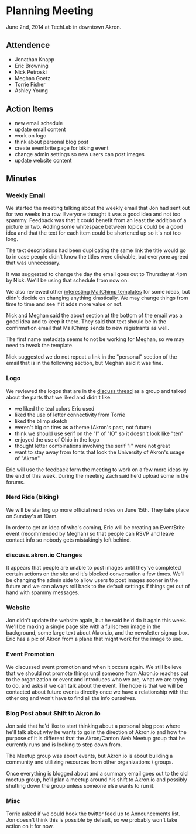 # Planning Meeting
June 2nd, 2014 at TechLab in downtown Akron.

## Attendence

* Jonathan Knapp
* Eric Browning
* Nick Petroski
* Meghan Goetz
* Torrie Fisher
* Ashley Young

## Action Items

* new email schedule
* update email content
* work on logo
* think about personal blog post
* create eventbrite page for biking event
* change admin settings so new users can post images
* update website content

## Minutes
### Weekly Email

We started the meeting talking about the weekly email that Jon had sent out for
two weeks in a row. Everyone thought it was a good idea and not too spammy.
Feedback was that it could benefit from an least the addition of a picture or two.
Adding some whitespace between topics could be a good idea and that the text for
each item could be shortened up so it's not too long.

The text descriptions had been duplicating the same link the title would go to
in case people didn't know the titles were clickable, but everyone agreed that
was unnecessary.

It was suggested to change the day the email goes out to Thursday at 4pm by
Nick. We'll be using that schedule from now on.

We also reviewed other [interesting MailChimp templates](http://inspiration.mailchimp.com/)
for some ideas, but didn't decide on changing anything drastically. We may
change things from time to time and see if it adds more value or not.

Nick and Meghan said the about section at the bottom of the email was a good idea
and to keep it there. They said that text should be in the confirmation email that
MailChimp sends to new registrants as well.

The first name metadata seems to not be working for Meghan, so we may need
to tweak the template.

Nick suggested we do not repeat a link in the "personal" section of the email
that is in the following section, but Meghan said it was fine.

### Logo

We reviewed the logos that are in the [discuss thread](http://discuss.akron.io/t/seeking-logo-with-lack-of-comic-sans/69/19)
as a group and talked about the parts that we liked and didn't like.

* we liked the teal colors Eric used
* liked the use of letter connectivity from Torrie
* liked the blimp sketch
* weren't big on tires as a theme (Akron's past, not future)
* think we should use serif on the "I" of "IO" so it doesn't look like "ten"
* enjoyed the use of Ohio in the logo
* thought letter combinations involving the serif "I" were not great
* want to stay away from fonts that look the University of Akron's usage of "Akron"

Eric will use the feedback form the meeting to work on a few more ideas
by the end of this week. During the meeting Zach said he'd upload some in the forums.

### Nerd Ride (biking)

We will be starting up more official nerd rides on June 15th. They take place
on Sunday's at 10am.

In order to get an idea of who's coming, Eric will be creating an EventBrite
event (recommended by Meghan) so that people can RSVP and leave contact info
so nobody gets mistakingly left behind.

### discuss.akron.io Changes

It appears that people are unable to post images until they've completed
certain actions on the site and it's blocked conversation a few times. We'll
be changing the admin side to allow users to post images sooner in the future
and we can always roll back to the default settings if things get out of hand
with spammy messages.

### Website

Jon didn't update the website again, but he said he'd do it again this week.
We'll be making a single page site with a fullscreen image in the background,
some large text about Akron.io, and the newsletter signup box. Eric has a pic
of Akron from a plane that might work for the image to use.

### Event Promotion

We discussed event promotion and when it occurs again. We still believe that
we should not promote things until someone from Akron.io reaches out to the
organization or event and introduces who we are, what we are trying to do, and
asks if we can talk about the event. The hope is that we will be contacted
about future events directly once we have a relationship with the other org
and won't have to find all the info ourselves.

### Blog Post about Shift to Akron.io

Jon said that he'd like to start thinking about a personal blog post where
he'll talk about why he wants to go in the direction of Akron.io and how
the purpose of it is different that the Akron/Canton Web Meetup group that
he currently runs and is looking to step down from.

The Meetup group was about events, but Akron.io is about building a community
and utilizing resources from other organizations / groups.

Once everything is blogged about and a summary email goes out to the old
meetup group, he'll plan a meetup around his shift to Akron.io and possibly
shutting down the group unless someone else wants to run it.

### Misc

Torrie asked if we could hook the twitter feed up to Announcements list. Jon
doesn't think this is possible by default, so we probably won't take action on
it for now.
